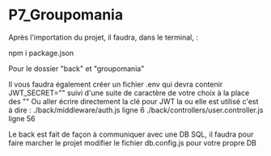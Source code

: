 # P7_Groupomania

Après l'importation du projet, il faudra, dans le terminal, : 

npm i package.json 

Pour le dossier "back" et "groupomania"

Il vous faudra également créer un fichier .env qui devra contenir JWT_SECRET=""  suivi d'une suite de caractère de votre choix à la place des ""
Ou aller écrire directement la clé pour JWT la ou elle est utilisé c'est à dire : ./back/middleware/auth.js ligne 6
                                                                                  ./back/controllers/user.controller.js ligne 56


Le back est fait de façon à communiquer avec une DB SQL, il faudra pour faire marcher le projet modifier le fichier db.config.js pour votre propre DB
